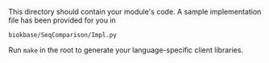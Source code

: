 This directory should contain your module's code.
A sample implementation file has been provided for you in

```biokbase/SeqComparison/Impl.py```

Run `make` in the root to generate your language-specific client libraries.
